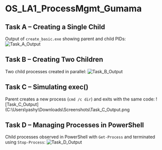 # OS_LA1_ProcessMgmt_Gumama

## Task A – Creating a Single Child
Output of `create_basic.exe` showing parent and child PIDs:
![Task_A_Output](C:\Users\yashy\Downloads\Screenshots\Task_A_Output.png)

## Task B – Creating Two Children
Two child processes created in parallel:
![Task_B_Output](C:\Users\yashy\Downloads\Screenshots\Task_B_Output.png)

## Task C – Simulating exec()
Parent creates a new process (`cmd /c dir`) and exits with the same code:
![Task_C_Output](C:\Users\yashy\Downloads\Screenshots\Task_C_Output.png

## Task D – Managing Processes in PowerShell
Child processes observed in PowerShell with `Get-Process` and terminated using `Stop-Process`:
![Task_D_Output](C:\Users\yashy\Downloads\Screenshots\Task_D_Output.png)

